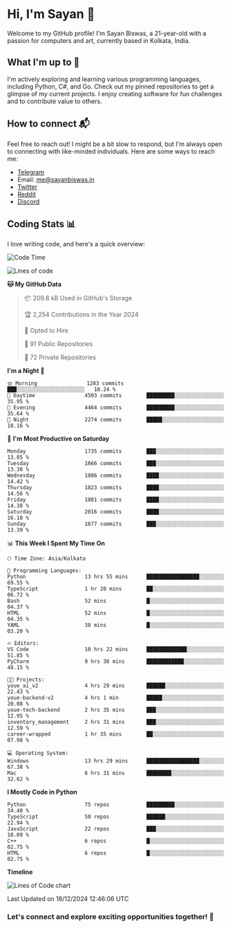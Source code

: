 # Hi, I'm Sayan 👋

Welcome to my GitHub profile! I'm Sayan Biswas, a 21-year-old with a passion for computers and art, currently based in Kolkata, India.

## What I'm up to 🚀

I'm actively exploring and learning various programming languages, including Python, C#, and Go. Check out my pinned repositories to get a glimpse of my current projects. I enjoy creating software for fun challenges and to contribute value to others.

## How to connect 📬

Feel free to reach out! I might be a bit slow to respond, but I'm always open to connecting with like-minded individuals. Here are some ways to reach me:

- [Telegram](https://t.me/dank_as_fuck)
- Email: [me@sayanbiswas.in](mailto:me@sayanbiswas.in)
- [Twitter](https://twitter.com/TheDankDel)
- [Reddit](https://www.reddit.com/user/dank_as_fuck_/)
- [Discord](https://discordapp.com/users/506536929152466945)

## Coding Stats 📊

I love writing code, and here's a quick overview:

<!--START_SECTION:waka-->
![Code Time](http://img.shields.io/badge/Code%20Time-2%2C004%20hrs%2012%20mins-blue)

![Lines of code](https://img.shields.io/badge/From%20Hello%20World%20I%27ve%20Written-6.4%20million%20lines%20of%20code-blue)

**🐱 My GitHub Data** 

> 📦 209.8 kB Used in GitHub's Storage 
 > 
> 🏆 2,254 Contributions in the Year 2024
 > 
> 💼 Opted to Hire
 > 
> 📜 91 Public Repositories 
 > 
> 🔑 72 Private Repositories 
 > 
**I'm a Night 🦉** 

```text
🌞 Morning                1283 commits        ███░░░░░░░░░░░░░░░░░░░░░░   10.24 % 
🌆 Daytime                4503 commits        █████████░░░░░░░░░░░░░░░░   35.95 % 
🌃 Evening                4464 commits        █████████░░░░░░░░░░░░░░░░   35.64 % 
🌙 Night                  2274 commits        █████░░░░░░░░░░░░░░░░░░░░   18.16 % 
```
📅 **I'm Most Productive on Saturday** 

```text
Monday                   1735 commits        ███░░░░░░░░░░░░░░░░░░░░░░   13.85 % 
Tuesday                  1666 commits        ███░░░░░░░░░░░░░░░░░░░░░░   13.30 % 
Wednesday                1806 commits        ████░░░░░░░░░░░░░░░░░░░░░   14.42 % 
Thursday                 1823 commits        ████░░░░░░░░░░░░░░░░░░░░░   14.56 % 
Friday                   1801 commits        ████░░░░░░░░░░░░░░░░░░░░░   14.38 % 
Saturday                 2016 commits        ████░░░░░░░░░░░░░░░░░░░░░   16.10 % 
Sunday                   1677 commits        ███░░░░░░░░░░░░░░░░░░░░░░   13.39 % 
```


📊 **This Week I Spent My Time On** 

```text
🕑︎ Time Zone: Asia/Kolkata

💬 Programming Languages: 
Python                   13 hrs 55 mins      █████████████████░░░░░░░░   69.55 % 
TypeScript               1 hr 20 mins        ██░░░░░░░░░░░░░░░░░░░░░░░   06.72 % 
Bash                     52 mins             █░░░░░░░░░░░░░░░░░░░░░░░░   04.37 % 
HTML                     52 mins             █░░░░░░░░░░░░░░░░░░░░░░░░   04.35 % 
YAML                     38 mins             █░░░░░░░░░░░░░░░░░░░░░░░░   03.20 % 

🔥 Editors: 
VS Code                  10 hrs 22 mins      █████████████░░░░░░░░░░░░   51.85 % 
PyCharm                  9 hrs 38 mins       ████████████░░░░░░░░░░░░░   48.15 % 

🐱‍💻 Projects: 
youe_ai_v2               4 hrs 29 mins       ██████░░░░░░░░░░░░░░░░░░░   22.43 % 
youe-backend-v2          4 hrs 1 min         █████░░░░░░░░░░░░░░░░░░░░   20.08 % 
youe-tech-backend        2 hrs 35 mins       ███░░░░░░░░░░░░░░░░░░░░░░   12.95 % 
inventory_management     2 hrs 31 mins       ███░░░░░░░░░░░░░░░░░░░░░░   12.59 % 
career-wrapped           1 hr 35 mins        ██░░░░░░░░░░░░░░░░░░░░░░░   07.98 % 

💻 Operating System: 
Windows                  13 hrs 29 mins      █████████████████░░░░░░░░   67.38 % 
Mac                      6 hrs 31 mins       ████████░░░░░░░░░░░░░░░░░   32.62 % 
```

**I Mostly Code in Python** 

```text
Python                   75 repos            █████████░░░░░░░░░░░░░░░░   34.40 % 
TypeScript               50 repos            ██████░░░░░░░░░░░░░░░░░░░   22.94 % 
JavaScript               22 repos            ███░░░░░░░░░░░░░░░░░░░░░░   10.09 % 
C++                      6 repos             █░░░░░░░░░░░░░░░░░░░░░░░░   02.75 % 
HTML                     6 repos             █░░░░░░░░░░░░░░░░░░░░░░░░   02.75 % 
```



**Timeline**

![Lines of Code chart](https://raw.githubusercontent.com/Dank-del/Dank-del/main/assets/bar_graph.png)


 Last Updated on 18/12/2024 12:46:06 UTC
<!--END_SECTION:waka-->

### Let's connect and explore exciting opportunities together! 🚀
